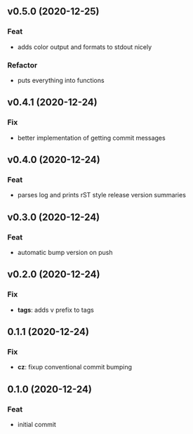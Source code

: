 ## v0.5.0 (2020-12-25)

### Feat

- adds color output and formats to stdout nicely

### Refactor

- puts everything into functions

## v0.4.1 (2020-12-24)

### Fix

- better implementation of getting commit messages

## v0.4.0 (2020-12-24)

### Feat

- parses log and prints rST style release version summaries

## v0.3.0 (2020-12-24)

### Feat

- automatic bump version on push

## v0.2.0 (2020-12-24)

### Fix

- **tags**: adds v prefix to tags

## 0.1.1 (2020-12-24)

### Fix

- **cz**: fixup conventional commit bumping

## 0.1.0 (2020-12-24)

### Feat

- initial commit
